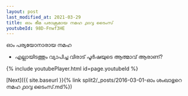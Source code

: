 ```yaml
---
layout: post
last_modified_at: 2021-03-29
title: ഓം ഭീമ പരാക്രമായ നമഹ ൧൦൮ ടൈംസ്
youtubeId: 98D-Fnwf3HE
---
```

 
 
 ഓം പര്യയോനാരായ നമഹ 
 
 -  എല്ലായിടത്തും വ്യാപിച്ച വിരാട് പൂർഷയുടെ ആത്മാവ് ആരാണ്? 
 
  
 
  
 
 
 
 
 
 


{% include youtubePlayer.html id=page.youtubeId %}
 
[Next]({{ site.baseurl }}{% link  split2/_posts/2016-03-01-ഓം ശംഖാഭൃറെ നമഹ ൧൦൮ ടൈംസ്.md%})
 
